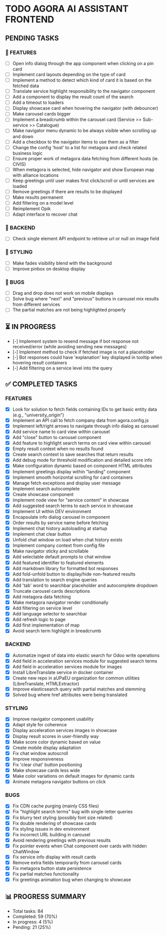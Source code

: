 # TODO AGORA AI ASSISTANT FRONTEND

## PENDING TASKS

### 🚀 FEATURES
- [ ] Open info dialog through the app component when clicking on a pin card
- [ ] Implement card layouts depending on the type of card
- [ ] Implement a method to detect which kind of card it is based on the fetched data
- [ ] Translate service highlight responsibility to the navigator component
- [ ] Add a component to display the result count of the search
- [ ] Add a timeout to loaders
- [ ] Display showcase card when hovering the navigator (with debouncer)
- [ ] Make carousel cards bigger
- [ ] Implement a breadcrumb within the carousel card (Service >> Sub-service >> Catalogue)
- [ ] Make navigator menu dynamic to be always visible when scrolling up and down
- [ ] Add a checkbox to the navigator items to use them as a filter
- [ ] Change the config 'host' to a list for metagora and check related business logic
- [ ] Ensure proper work of metagora data fetching from different hosts (ie. CIVIS)
- [ ] When metagora is selected, hide navigator and show European map with alliance locations
- [ ] Keep greetings until user makes first click/scroll or until services are loaded
- [ ] Remove greetings if there are results to be displayed
- [ ] Make results permanent
- [ ] Add filtering on a model level
- [ ] Reimplement Opik
- [ ] Adapt interface to recover chat

### 🔧 BACKEND
- [ ] Check single element API endpoint to retrieve url or null on image field

### 🎨 STYLING
- [ ] Make fades visibility blend with the background
- [ ] Improve pinbox on desktop display

### 🐞 BUGS
- [ ] Drag and drop does not work on mobile displays
- [ ] Solve bug where "next" and "previous" buttons in carousel mix results from different services
- [ ] The partial matches are not being highlighted properly

## ⏳ IN PROGRESS

- [-] Implement system to resend message if bot response not received/error (while avoiding sending new messages)
- [-] Implement method to check if fetched image is not a placeholder
- [-] Bot responses could have 'explanation' key displayed in tooltip when hovering result containers
- [-] Add filtering on a service level into the query

## ✅ COMPLETED TASKS

### FEATURES
- [x] Look for solution to fetch fields containing IDs to get basic entity data (e.g., "university_origin")
- [x] Implement an API call to fetch company data from agora.config.js
- [x] Implement left/right arrows to navigate through info dialog as carousel
- [x] Add service name to card view within carousel
- [x] Add "close" button to carousel component
- [x] Add feature to highlight search terms on card view within carousel
- [x] Empty result context when no results found
- [x] Create search context to save searches that return results
- [x] Add debug mode for threshold modification and detailed score info
- [x] Make configuration dynamic based on component HTML attributes
- [x] Implement greetings display within "landing" component
- [x] Implement smooth horizontal scrolling for card containers
- [x] Manage fetch exceptions and display user message
- [x] Implement search autocomplete
- [x] Create showcase component
- [x] Implement node view for "service content" in showcase
- [x] Add suggested search terms to each service in showcase
- [x] Implement UI within DEV environment
- [x] Encapsulate info dialog carousel in component
- [x] Order results by service name before fetching
- [x] Implement chat history autoloading at startup
- [x] Implement chat clear button
- [x] Unfold chat window on load when chat history exists
- [x] Implement company context from config file
- [x] Make navigator sticky and scrollable
- [x] Add selectable default prompts to chat window
- [x] Add featured identifier to featured elements
- [x] Add markdown library for formatted bot responses
- [x] Add fold-unfold button to display/hide non-featured results
- [x] Add translation to search engine queries
- [x] Add 'tab' word to searchbar placeholder and autocomplete dropdown
- [x] Truncate carousel cards descriptions
- [x] Add metagora data fetching
- [x] Make metagora navigator render conditionally
- [x] Add filtering on service level
- [x] Add language selector to searchbar
- [x] Add refresh logic to page
- [x] Add first implementation of map
- [x] Avoid search term highlight in breadcrumb

### BACKEND
- [x] Automatize ingest of data into elastic search for Odoo write operations
- [x] Add field in acceleration services module for suggested search terms
- [x] Add field in acceleration services module for images
- [x] Install LibreTranslate service in docker container
- [x] Create new repo in aUPaEU organization for common utilities (LibreTranslate, HTMLExtractor)
- [x] Improve elasticsearch query with partial matches and stemming
- [x] Solved bug where href attributes were being translated

### STYLING
- [x] Improve navigator component usability
- [x] Adapt style for coherence
- [x] Display acceleration services images in showcase
- [x] Display result scores in user-friendly way
- [x] Make score color dynamic based on value
- [x] Create mobile display adaptation
- [x] Fix chat window autoscroll
- [x] Improve responsiveness
- [x] Fix 'clear chat' button positioning
- [x] Make showcase cards less wide
- [x] Make color variations on default images for dynamic cards
- [x] Animate metagora navigator buttons on click

### BUGS
- [x] Fix CDN cache purging (mainly CSS files)
- [x] Fix "highlight search terms" bug with single-letter queries
- [x] Fix blurry text styling (possibly font size related)
- [x] Fix double rendering of showcase cards
- [x] Fix styling issues in dev environment
- [x] Fix incorrect URL building in carousel
- [x] Avoid rendering greetings with previous results
- [x] Fix pointer events when Chat component over cards with hidden ChatWindow
- [x] Fix service info display with result cards
- [x] Remove extra fields temporarily from carousel cards
- [x] Fix metagora button state persistence
- [x] Fix partial matches functionality
- [x] Fix greetings animation bug when changing to showcase

## 📊 PROGRESS SUMMARY
- Total tasks: 84
- Completed: 59 (70%)
- In progress: 4 (5%)
- Pending: 21 (25%)

